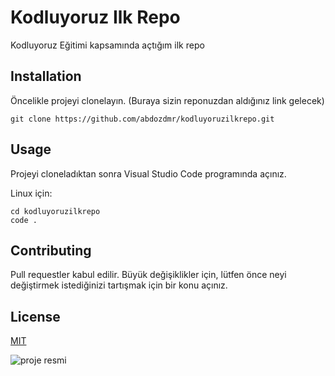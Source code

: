 # Kodluyoruz Ilk Repo
Kodluyoruz Eğitimi kapsamında açtığım ilk repo

## Installation
Öncelikle projeyi clonelayın. (Buraya sizin reponuzdan aldığınız link gelecek)
~~~
git clone https://github.com/abdozdmr/kodluyoruzilkrepo.git
~~~
## Usage
Projeyi cloneladıktan sonra Visual Studio Code programında açınız.

Linux için:
~~~
cd kodluyoruzilkrepo
code .
~~~

## Contributing
Pull requestler kabul edilir. Büyük değişiklikler için, lütfen önce neyi değiştirmek istediğinizi tartışmak için bir konu açınız.

## License
[MIT](https://choosealicense.com/licenses/mit/)

![proje resmi](https://cdn.sanity.io/images/9kdepi1d/production/65c832d202a503b15d99e628f4313782f3ef50db-300x62.png)


